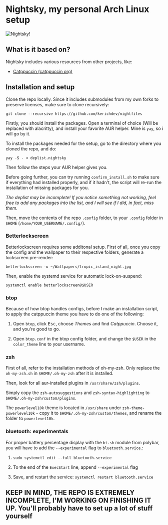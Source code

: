 # Nightsky, my personal Arch Linux setup

![Nightsky!](https://github.com/kerichdev/nightfiles/blob/main/banner.nightsky?raw=true "Nightsky Banner")

## What is it based on?

Nightsky includes various resources from other projects, like:

- [Catppuccin (catppuccin org)](https://github.com/catppuccin/catppuccin)

## Installation and setup

Clone the repo locally. Since it includes submodules from my own forks to preserve licenses, make sure to clone recursively:

```shell
git clone --recursive https://github.com/kerichdev/nightfiles
```

Firstly, you should install the packages. Open a terminal of choice (Will be replaced with alacritty), and install your favorite AUR helper. Mine is `yay`, so i will go by it.

To install the packages needed for the setup, go to the directory where you cloned the repo, and do:

```shell
yay -S - < deplist.nightsky
```

Then follow the steps your AUR helper gives you.

Before going further, you can try running `confirm_install.sh` to make sure if everything had installed properly, and if it hadn't, the script will re-run the installation of missing packages for you.

*The deplist may be incomplete! If you notice something not working, feel free to add any packages into the list, and I will see if I did, in fact, miss them.*

Then, move the contents of the repo `.config` folder, to your `.config` folder in `$HOME` (`/home/YOUR_USERNAME/.config/`).

### Betterlockscreen

Betterlockscreen requires some additonal setup. First of all, once you copy the config and the wallpaper to their respective folders, generate a lockscreen pre-render:

```shell
betterlockscreen -u ~/Wallpapers/tropic_island_night.jpg
```

Then, enable the systemd service for automatic lock-on-suspend:

```shell
systemctl enable betterlockscreen@$USER
```

### btop

Because of how btop handles configs, before I make an installation script, to apply the catppuccin theme you have to do one of the following:

1. Open `btop`, click <kbd>Esc</kbd>, choose *Themes* and find *Catppuccin*. Choose it, and you're good to go.

2. Open `btop.conf` in the btop config folder, and change the `$USER` in the `color_theme` line to your username.

### zsh

First of all, refer to the installation methods of oh-my-zsh. Only replace the `oh-my-zsh.sh` in `$HOME/.oh-my-zsh` after it is installed.

Then, look for all aur-installed plugins in `/usr/share/zsh/plugins`.

Simply copy the `zsh-autosuggestions` and `zsh-syntax-highlighting` to `$HOME/.oh-my-zsh/custom/plugins`.

The `powerlevel10k` theme is located in `/usr/share` under `zsh-theme-powerlevel10k` - copy it to `$HOME/.oh-my-zsh/custom/themes`, and rename the folder to `powerlevel10k`.

### bluetooth: experimentals

For proper battery percentage display with the `bt.sh` module from polybar, you will have to add the `--experimental` flag to `bluetooth.service`.:

1. `sudo systemctl edit --full bluetooth.service`

2. To the end of the `ExecStart` line, append `--experimental` flag

3. Save, and restart the service: `systemctl restart bluetooth.service`

## KEEP IN MIND, THE REPO IS EXTREMELY INCOMPLETE, I'M WORKING ON FINISHING IT UP. You'll probably have to set up a lot of stuff yourself
